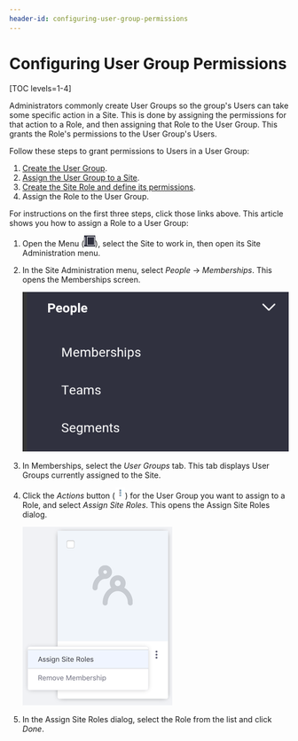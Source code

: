 ```yaml
---
header-id: configuring-user-group-permissions
---
```


# Configuring User Group Permissions

[TOC levels=1-4]

Administrators commonly create User Groups so the group's Users can take some
specific action in a Site. This is done by assigning the permissions for that
action to a Role, and then assigning that Role to the User Group. This grants
the Role's permissions to the User Group's Users. 

Follow these steps to grant permissions to Users in a User Group: 

1.  [Create the User Group](/docs/7-2/user/-/knowledge_base/u/creating-a-user-group).
2.  [Assign the User Group to a Site](/docs/7-2/user/-/knowledge_base/u/user-groups-and-site-membership). 
3.  [Create the Site Role and define its permissions](/docs/7-2/user/-/knowledge_base/u/roles-and-permissions). 
4.  Assign the Role to the User Group. 

For instructions on the first three steps, click those links above. This article
shows you how to assign a Role to a User Group: 

1.  Open the Menu 
    (![Menu](../../../images/icon-menu.png)), 
    select the Site to work in, then open its Site Administration menu. 

2.  In the Site Administration menu, select *People* &rarr; *Memberships*. 
    This opens the Memberships screen. 

    ![Figure 1: Select *Memberships* from the Site Administration menu.](../../../images/site-memberships.png)

3.  In Memberships, select the *User Groups* tab. This tab displays 
    User Groups currently assigned to the Site. 

4.  Click the *Actions* button 
    (![Actions](../../../images/icon-actions.png)) 
    for the User Group you want to assign to a Role, and select 
    *Assign Site Roles*. This opens the Assign Site Roles dialog. 

    ![Figure 2: Select *Assign Site Roles* for the user group.](../../../images/user-groups-site-role.png)

5.  In the Assign Site Roles dialog, select the Role from the list and click 
    *Done*. 
